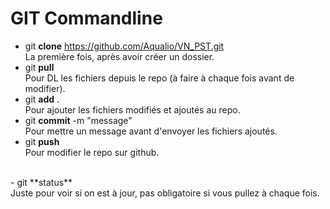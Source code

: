 GIT Commandline
=
- git **clone** https://github.com/Aqualio/VN_PST.git 
<br/>La première fois, après avoir créer un dossier.
- git **pull** 
<br/>Pour DL les fichiers depuis le repo (à faire à chaque fois avant de modifier).
- git **add** . 
<br/>Pour ajouter les fichiers modifiés et ajoutés au repo.
- git **commit** -m "message" 
<br/>Pour mettre un message avant d'envoyer les fichiers ajoutés.
- git **push** 
<br/>Pour modifier le repo sur github.
<br/>
- git **status** 
<br/>Juste pour voir si on est à jour, pas obligatoire si vous pullez à chaque fois.
